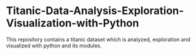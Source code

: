 # Titanic-Data-Analysis-Exploration-Visualization-with-Python
This repository contains a titanic dataset which is analyzed, exploration and visualized with python and its modules. 
